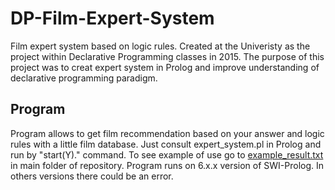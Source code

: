 # DP-Film-Expert-System
Film expert system based on logic rules. Created at the Univeristy as the project within Declarative Programming classes in 2015. The purpose of this project was to creat expert system in Prolog and improve understanding of declarative programming paradigm.

## Program
Program allows to get film recommendation based on your answer and logic rules with a little film database. Just consult expert_system.pl in Prolog and run by "start(Y)." command. To see example of use go to [example_result.txt](example_result.txt) in main folder of repository. Program runs on 6.x.x version of SWI-Prolog. In others versions there could be an error.
